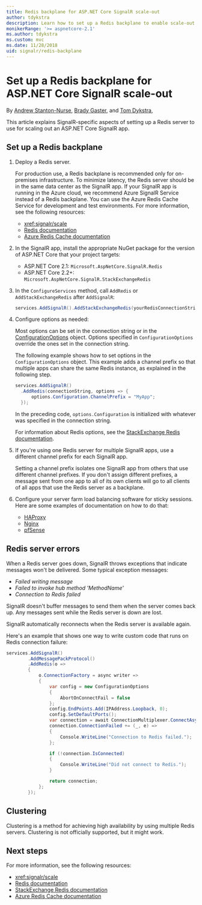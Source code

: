 ```yaml
---
title: Redis backplane for ASP.NET Core SignalR scale-out
author: tdykstra
description: Learn how to set up a Redis backplane to enable scale-out for an ASP.NET Core SignalR app.
monikerRange: '>= aspnetcore-2.1'
ms.author: tdykstra
ms.custom: mvc
ms.date: 11/28/2018
uid: signalr/redis-backplane
---
```


# Set up a Redis backplane for ASP.NET Core SignalR scale-out

By [Andrew Stanton-Nurse](https://twitter.com/anurse), [Brady Gaster](https://twitter.com/bradygaster), and [Tom Dykstra](https://github.com/tdykstra),

This article explains SignalR-specific aspects of setting up a Redis server to use for scaling out an ASP.NET Core SignalR app.

## Set up a Redis backplane

1. Deploy a Redis server.

   For production use, a Redis backplane is recommended only for on-premises infrastructure. To minimize latency, the Redis server should be in the same data center as the SignalR app. If your SignalR app is running in the Azure cloud, we recommend Azure SignalR Service instead of a Redis backplane. You can use the Azure Redis Cache Service for development and test environments. For more information, see the following resources:

   * <xref:signalr/scale>
   * [Redis documentation](https://redis.io/)
   * [Azure Redis Cache documentation](https://docs.microsoft.com/en-us/azure/redis-cache/)

2. In the SignalR app, install the appropriate NuGet package for the version of ASP.NET Core that your project targets:

   * ASP.NET Core 2.1: `Microsoft.AspNetCore.SignalR.Redis`
   * ASP.NET Core 2.2+: `Microsoft.AspNetCore.SignalR.StackExchangeRedis`
 
3. In the `ConfigureServices` method, call `AddRedis` or `AddStackExchangeRedis` after `AddSignalR`:

   ```csharp
   services.AddSignalR().AddStackExchangeRedis(yourRedisConnectionString);
   ```

4. Configure options as needed:
 
   Most options can be set in the connection string or in the [ConfigurationOptions](https://stackexchange.github.io/StackExchange.Redis/Configuration#configuration-options) object. Options specified in `ConfigurationOptions` override the ones set in the connection string.

   The following example shows how to set options in the `ConfigurationOptions` object. This example adds a channel prefix so that multiple apps can share the same Redis instance, as explained in the following step.

   ```csharp
   services.AddSignalR()
     .AddRedis(connectionString, options => {
         options.Configuration.ChannelPrefix = "MyApp";
     });
   ```

   In the preceding code, `options.Configuration` is initialized with whatever was specified in the connection string.

   For information about Redis options, see the [StackExchange Redis documentation](https://stackexchange.github.io/StackExchange.Redis/Configuration.html).

5. If you're using one Redis server for multiple SignalR apps, use a different channel prefix for each SignalR app.

   Setting a channel prefix isolates one SignalR app from others that use different channel prefixes. If you don't assign different prefixes, a message sent from one app to all of its own clients will go to all clients of all apps that use the Redis server as a backplane.

6. Configure your server farm load balancing software for sticky sessions. Here are some examples of documentation on how to do that:

   * [HAProxy](https://www.haproxy.com/blog/load-balancing-affinity-persistence-sticky-sessions-what-you-need-to-know/)
   * [Nginx](https://docs.nginx.com/nginx/admin-guide/load-balancer/http-load-balancer/#sticky)
   * [pfSense](https://www.netgate.com/docs/pfsense/loadbalancing/inbound-load-balancing.html#sticky-connections)

## Redis server errors

When a Redis server goes down, SignalR throws exceptions that indicate  messages won't be delivered. Some typical exception messages:

* *Failed writing message*
* *Failed to invoke hub method 'MethodName'*
* *Connection to Redis failed*

SignalR doesn't buffer messages to send them when the server comes back up. Any messages sent while the Redis server is down are lost.

SignalR automatically reconnects when the Redis server is available again.

Here's an example that shows one way to write custom code that runs on Redis connection failure:

```csharp
services.AddSignalR()
        .AddMessagePackProtocol()
        .AddRedis(o =>
        {
            o.ConnectionFactory = async writer =>
            {
                var config = new ConfigurationOptions
                {
                    AbortOnConnectFail = false
                };
                config.EndPoints.Add(IPAddress.Loopback, 0);
                config.SetDefaultPorts();
                var connection = await ConnectionMultiplexer.ConnectAsync(config, writer);
                connection.ConnectionFailed += (_, e) =>
                {
                    Console.WriteLine("Connection to Redis failed.");
                };

                if (!connection.IsConnected)
                {
                    Console.WriteLine("Did not connect to Redis.");
                }

                return connection;
            };
        });
```

## Clustering

Clustering is a method for achieving high availability by using multiple Redis servers. Clustering is not officially supported, but it might work.

## Next steps

For more information, see the following resources:

* <xref:signalr/scale>
* [Redis documentation](https://redis.io/documentation)
* [StackExchange Redis documentation](https://stackexchange.github.io/StackExchange.Redis/)
* [Azure Redis Cache documentation](https://docs.microsoft.com/en-us/azure/redis-cache/)
